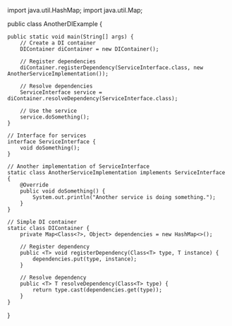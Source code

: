 import java.util.HashMap;
import java.util.Map;

public class AnotherDIExample {

    public static void main(String[] args) {
        // Create a DI container
        DIContainer diContainer = new DIContainer();

        // Register dependencies
        diContainer.registerDependency(ServiceInterface.class, new AnotherServiceImplementation());

        // Resolve dependencies
        ServiceInterface service = diContainer.resolveDependency(ServiceInterface.class);

        // Use the service
        service.doSomething();
    }

    // Interface for services
    interface ServiceInterface {
        void doSomething();
    }

    // Another implementation of ServiceInterface
    static class AnotherServiceImplementation implements ServiceInterface {
        @Override
        public void doSomething() {
            System.out.println("Another service is doing something.");
        }
    }

    // Simple DI container
    static class DIContainer {
        private Map<Class<?>, Object> dependencies = new HashMap<>();

        // Register dependency
        public <T> void registerDependency(Class<T> type, T instance) {
            dependencies.put(type, instance);
        }

        // Resolve dependency
        public <T> T resolveDependency(Class<T> type) {
            return type.cast(dependencies.get(type));
        }
    }
}
